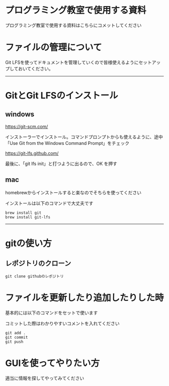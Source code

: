 # プログラミング教室で使用する資料

プログラミング教室で使用する資料はこちらにコメットしてください

# ファイルの管理について

Git LFSを使ってドキュメントを管理していくので皆様使えるようにセットアップしておいてください。
***

# GitとGit LFSのインストール

## windows

https://git-scm.com/

インストーラーでインストール。コマンドプロンプトからも使えるように、途中「Use Git from the Windows Command Prompt」をチェック

https://git-lfs.github.com/

最後に、「git lfs init」と打つように出るので、OK を押す


## mac

homebrewからインストールすると楽なのでそちらを使ってください

インストールは以下のコマンドで大丈夫です

```shell:
brew install git
brew install git-lfs
```

****
# gitの使い方

## レポジトリのクローン

```
git clone githubのレポジトリ
```

# ファイルを更新したり追加したりした時

基本的には以下のコマンドをセットで使います

コミットした際はわかりやすいコメントを入れてください

```
git add .
git commit
git push
```

# GUIを使ってやりたい方

適当に情報を探してやってみてください
